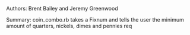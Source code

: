 Authors: Brent Bailey and Jeremy Greenwood

Summary: coin_combo.rb takes a Fixnum and tells the user the minimum amount of quarters, nickels, dimes and pennies req